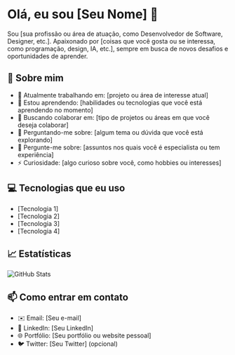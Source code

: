 # Olá, eu sou [Seu Nome] 👋

Sou [sua profissão ou área de atuação, como Desenvolvedor de Software, Designer, etc.]. Apaixonado por [coisas que você gosta ou se interessa, como programação, design, IA, etc.], sempre em busca de novos desafios e oportunidades de aprender.

## 🚀 Sobre mim

- 🔭 Atualmente trabalhando em: [projeto ou área de interesse atual]
- 🌱 Estou aprendendo: [habilidades ou tecnologias que você está aprendendo no momento]
- 👯 Buscando colaborar em: [tipo de projetos ou áreas em que você deseja colaborar]
- 🤔 Perguntando-me sobre: [algum tema ou dúvida que você está explorando]
- 💬 Pergunte-me sobre: [assuntos nos quais você é especialista ou tem experiência]
- ⚡ Curiosidade: [algo curioso sobre você, como hobbies ou interesses]

## 💻 Tecnologias que eu uso

- [Tecnologia 1]
- [Tecnologia 2]
- [Tecnologia 3]
- [Tecnologia 4]

## 📈 Estatísticas

![GitHub Stats](https://github-readme-stats.vercel.app/api?username=seunome&show_icons=true&count_private=true&theme=radical)

## 📫 Como entrar em contato

- ✉️ Email: [Seu e-mail]
- 🔗 LinkedIn: [Seu LinkedIn]
- 🌐 Portfólio: [Seu portfólio ou website pessoal]
- 🐦 Twitter: [Seu Twitter] (opcional)

